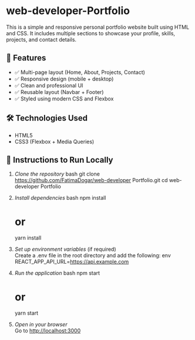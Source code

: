 # web-developer-Portfolio

This is a simple and responsive personal portfolio website built using HTML and CSS. It includes multiple sections to showcase your profile, skills, projects, and contact details.

## 📁 Features

- ✅ Multi-page layout (Home, About, Projects, Contact)
- ✅ Responsive design (mobile + desktop)
- ✅ Clean and professional UI
- ✅ Reusable layout (Navbar + Footer)
- ✅ Styled using modern CSS and Flexbox

## 🛠️ Technologies Used

- HTML5
- CSS3 (Flexbox + Media Queries)

## 🚀 Instructions to Run Locally

1. *Clone the repository*
   bash
   git clone https://github.com/FatimaDogar/web-developer Portfolio.git
   cd web-developer Portfolio
   

2. *Install dependencies*
   bash
   npm install
   # or
   yarn install
   

3. *Set up environment variables* (if required)  
   Create a .env file in the root directory and add the following:
   env
   REACT_APP_API_URL=https://api.example.com
   

4. *Run the application*
   bash
   npm start
   # or
   yarn start
   

5. *Open in your browser*  
   Go to [http://localhost:3000](http://localhost:3000)

